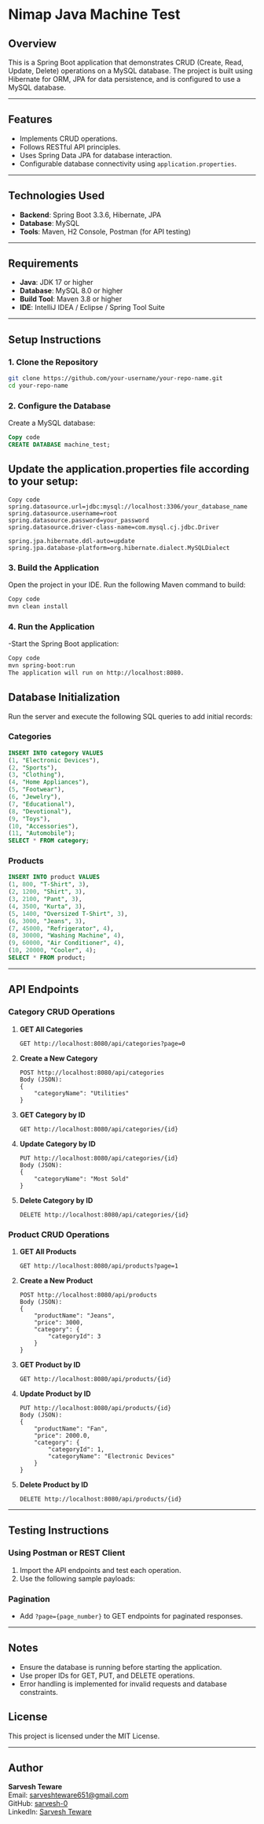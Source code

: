 # **Nimap Java Machine Test**

## **Overview**
This is a Spring Boot application that demonstrates CRUD (Create, Read, Update, Delete) operations on a MySQL database. The project is built using Hibernate for ORM, JPA for data persistence, and is configured to use a MySQL database.

---

## **Features**
- Implements CRUD operations.
- Follows RESTful API principles.
- Uses Spring Data JPA for database interaction.
- Configurable database connectivity using `application.properties`.

---

## **Technologies Used**
- **Backend**: Spring Boot 3.3.6, Hibernate, JPA  
- **Database**: MySQL  
- **Tools**: Maven, H2 Console, Postman (for API testing)

---

## **Requirements**
- **Java**: JDK 17 or higher  
- **Database**: MySQL 8.0 or higher  
- **Build Tool**: Maven 3.8 or higher  
- **IDE**: IntelliJ IDEA / Eclipse / Spring Tool Suite  

---

## **Setup Instructions**

### 1. Clone the Repository
```bash
git clone https://github.com/your-username/your-repo-name.git
cd your-repo-name
```
### 2. Configure the Database
Create a MySQL database:
```sql
Copy code
CREATE DATABASE machine_test;
```
## Update the application.properties file according to your setup:
```properties
Copy code
spring.datasource.url=jdbc:mysql://localhost:3306/your_database_name
spring.datasource.username=root
spring.datasource.password=your_password
spring.datasource.driver-class-name=com.mysql.cj.jdbc.Driver

spring.jpa.hibernate.ddl-auto=update
spring.jpa.database-platform=org.hibernate.dialect.MySQLDialect
```
### 3. Build the Application
Open the project in your IDE.
Run the following Maven command to build:
```bash
Copy code
mvn clean install
```
### 4. Run the Application
-Start the Spring Boot application:
```bash
Copy code
mvn spring-boot:run
The application will run on http://localhost:8080.
```



## Database Initialization

Run the server and execute the following SQL queries to add initial records:

### Categories
```sql
INSERT INTO category VALUES
(1, "Electronic Devices"),
(2, "Sports"),
(3, "Clothing"),
(4, "Home Appliances"),
(5, "Footwear"),
(6, "Jewelry"),
(7, "Educational"),
(8, "Devotional"),
(9, "Toys"),
(10, "Accessories"),
(11, "Automobile");
SELECT * FROM category;
```

### Products
```sql
INSERT INTO product VALUES
(1, 800, "T-Shirt", 3),
(2, 1200, "Shirt", 3),
(3, 2100, "Pant", 3),
(4, 3500, "Kurta", 3),
(5, 1400, "Oversized T-Shirt", 3),
(6, 3000, "Jeans", 3),
(7, 45000, "Refrigerator", 4),
(8, 30000, "Washing Machine", 4),
(9, 60000, "Air Conditioner", 4),
(10, 20000, "Cooler", 4);
SELECT * FROM product;
```

---

## API Endpoints

### Category CRUD Operations

1. **GET All Categories**
   ```
   GET http://localhost:8080/api/categories?page=0
   ```

2. **Create a New Category**
   ```
   POST http://localhost:8080/api/categories
   Body (JSON):
   {
       "categoryName": "Utilities"
   }
   ```

3. **GET Category by ID**
   ```
   GET http://localhost:8080/api/categories/{id}
   ```

4. **Update Category by ID**
   ```
   PUT http://localhost:8080/api/categories/{id}
   Body (JSON):
   {
       "categoryName": "Most Sold"
   }
   ```

5. **Delete Category by ID**
   ```
   DELETE http://localhost:8080/api/categories/{id}
   ```

### Product CRUD Operations

1. **GET All Products**
   ```
   GET http://localhost:8080/api/products?page=1
   ```

2. **Create a New Product**
   ```
   POST http://localhost:8080/api/products
   Body (JSON):
   {
       "productName": "Jeans",
       "price": 3000,
       "category": {
           "categoryId": 3
       }
   }
   ```

3. **GET Product by ID**
   ```
   GET http://localhost:8080/api/products/{id}
   ```

4. **Update Product by ID**
   ```
   PUT http://localhost:8080/api/products/{id}
   Body (JSON):
   {
       "productName": "Fan",
       "price": 2000.0,
       "category": {
           "categoryId": 1,
           "categoryName": "Electronic Devices"
       }
   }
   ```

5. **Delete Product by ID**
   ```
   DELETE http://localhost:8080/api/products/{id}
   ```

---

## Testing Instructions

### Using Postman or REST Client

1. Import the API endpoints and test each operation.
2. Use the following sample payloads:

### Pagination

- Add `?page={page_number}` to GET endpoints for paginated responses.

---

## Notes

- Ensure the database is running before starting the application.
- Use proper IDs for GET, PUT, and DELETE operations.
- Error handling is implemented for invalid requests and database constraints.

## License

This project is licensed under the MIT License.

---

## Author

**Sarvesh Teware**  
Email: [sarveshteware651@gmail.com](mailto:sarveshteware651@gmail.com)  
GitHub: [sarvesh-0](https://github.com/sarvesh-0)  
LinkedIn: [Sarvesh Teware](https://linkedin.com/in/sarvesh-teware)

